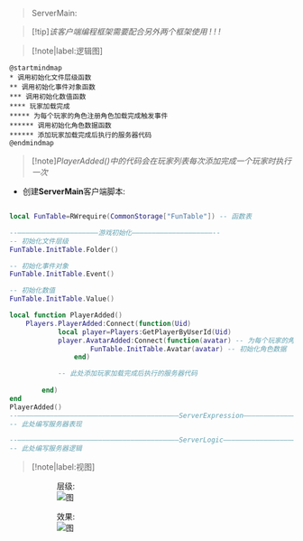 > ServerMain:  

> [!tip]*该客户端编程框架需要配合另外两个框架使用 ! ! !* 


> [!note|label:逻辑图]
```plantuml
@startmindmap
* 调用初始化文件层级函数
** 调用初始化事件对象函数
*** 调用初始化数值函数
**** 玩家加载完成
***** 为每个玩家的角色注册角色加载完成触发事件
****** 调用初始化角色数据函数
****** 添加玩家加载完成后执行的服务器代码
@endmindmap
```

> [!note]*PlayerAdded()中的代码会在玩家列表每次添加完成一个玩家时执行一次*
- 创建**ServerMain**客户端脚本: 


```lua

local FunTable=RWrequire(CommonStorage["FunTable"]) -- 函数表

--————————————————————游戏初始化————————————————————--
-- 初始化文件层级
FunTable.InitTable.Folder()

-- 初始化事件对象
FunTable.InitTable.Event()

-- 初始化数值
FunTable.InitTable.Value()

local function PlayerAdded()
	Players.PlayerAdded:Connect(function(Uid)
			local player=Players:GetPlayerByUserId(Uid)
			player.AvatarAdded:Connect(function(avatar) -- 为每个玩家的角色注册角色加载完成触发事件
					FunTable.InitTable.Avatar(avatar) -- 初始化角色数据
				end)

			-- 此处添加玩家加载完成后执行的服务器代码
			
		end)
end
PlayerAdded()
--————————————————————————————————————————ServerExpression————————————————————————————————————————--
-- 此处编写服务器表现

--————————————————————————————————————————ServerLogic————————————————————————————————————————--
-- 此处编写服务器逻辑


```

> [!note|label:视图]

　　　　　　层级:   
　　　　　　![图](/图片/ServerMain.png)  
  
  
　　　　　　效果:  	
　　　　　　![图](/图片/ServerCode.png ':size=50%')